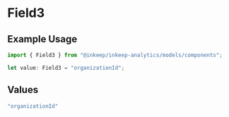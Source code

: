 # Field3

## Example Usage

```typescript
import { Field3 } from "@inkeep/inkeep-analytics/models/components";

let value: Field3 = "organizationId";
```

## Values

```typescript
"organizationId"
```